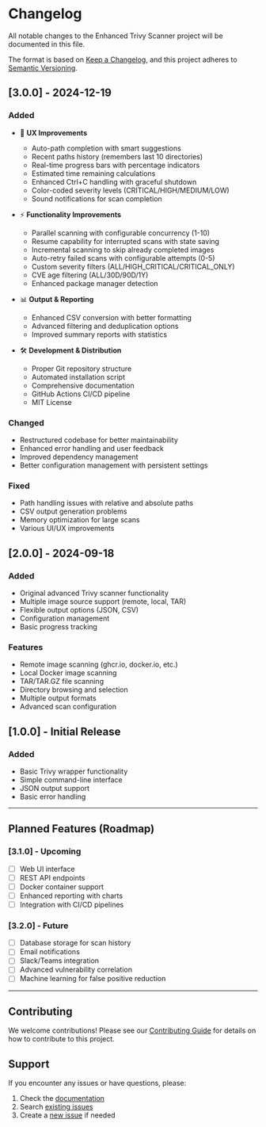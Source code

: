 # Changelog

All notable changes to the Enhanced Trivy Scanner project will be documented in this file.

The format is based on [Keep a Changelog](https://keepachangelog.com/en/1.0.0/),
and this project adheres to [Semantic Versioning](https://semver.org/spec/v2.0.0.html).

## [3.0.0] - 2024-12-19

### Added
- 🎯 **UX Improvements**
  - Auto-path completion with smart suggestions
  - Recent paths history (remembers last 10 directories)
  - Real-time progress bars with percentage indicators
  - Estimated time remaining calculations
  - Enhanced Ctrl+C handling with graceful shutdown
  - Color-coded severity levels (CRITICAL/HIGH/MEDIUM/LOW)
  - Sound notifications for scan completion

- ⚡ **Functionality Improvements**
  - Parallel scanning with configurable concurrency (1-10)
  - Resume capability for interrupted scans with state saving
  - Incremental scanning to skip already completed images
  - Auto-retry failed scans with configurable attempts (0-5)
  - Custom severity filters (ALL/HIGH_CRITICAL/CRITICAL_ONLY)
  - CVE age filtering (ALL/30D/90D/1Y)
  - Enhanced package manager detection

- 📊 **Output & Reporting**
  - Enhanced CSV conversion with better formatting
  - Advanced filtering and deduplication options
  - Improved summary reports with statistics

- 🛠️ **Development & Distribution**
  - Proper Git repository structure
  - Automated installation script
  - Comprehensive documentation
  - GitHub Actions CI/CD pipeline
  - MIT License

### Changed
- Restructured codebase for better maintainability
- Enhanced error handling and user feedback
- Improved dependency management
- Better configuration management with persistent settings

### Fixed
- Path handling issues with relative and absolute paths
- CSV output generation problems
- Memory optimization for large scans
- Various UI/UX improvements

## [2.0.0] - 2024-09-18

### Added
- Original advanced Trivy scanner functionality
- Multiple image source support (remote, local, TAR)
- Flexible output options (JSON, CSV)
- Configuration management
- Basic progress tracking

### Features
- Remote image scanning (ghcr.io, docker.io, etc.)
- Local Docker image scanning
- TAR/TAR.GZ file scanning
- Directory browsing and selection
- Multiple output formats
- Advanced scan configuration

## [1.0.0] - Initial Release

### Added
- Basic Trivy wrapper functionality
- Simple command-line interface
- JSON output support
- Basic error handling

---

## Planned Features (Roadmap)

### [3.1.0] - Upcoming
- [ ] Web UI interface
- [ ] REST API endpoints
- [ ] Docker container support
- [ ] Enhanced reporting with charts
- [ ] Integration with CI/CD pipelines

### [3.2.0] - Future
- [ ] Database storage for scan history
- [ ] Email notifications
- [ ] Slack/Teams integration
- [ ] Advanced vulnerability correlation
- [ ] Machine learning for false positive reduction

---

## Contributing

We welcome contributions! Please see our [Contributing Guide](CONTRIBUTING.md) for details on how to contribute to this project.

## Support

If you encounter any issues or have questions, please:
1. Check the [documentation](docs/)
2. Search [existing issues](https://github.com/your-username/trivy-enhanced-scanner/issues)
3. Create a [new issue](https://github.com/your-username/trivy-enhanced-scanner/issues/new) if needed
